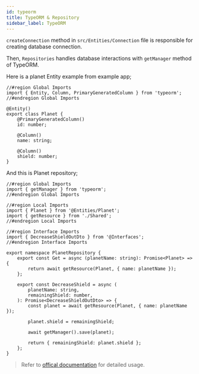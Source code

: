 ```yaml
---
id: typeorm
title: TypeORM & Repository
sidebar_label: TypeORM
---
```


`createConnection` method in  `src/Entities/Connection` file is responsible for creating database connection. 

Then, `Repositories` handles database interactions with `getManager` method of TypeORM.

Here is a planet Entity example from example app;

```
//#region Global Imports
import { Entity, Column, PrimaryGeneratedColumn } from 'typeorm';
//#endregion Global Imports

@Entity()
export class Planet {
	@PrimaryGeneratedColumn()
	id: number;

	@Column()
	name: string;

	@Column()
	shield: number;
}
```

And this is Planet repository;

```
//#region Global Imports
import { getManager } from 'typeorm';
//#endregion Global Imports

//#region Local Imports
import { Planet } from '@Entities/Planet';
import { getResource } from './Shared';
//#endregion Local Imports

//#region Interface Imports
import { DecreaseShieldOutDto } from '@Interfaces';
//#endregion Interface Imports

export namespace PlanetRepository {
	export const Get = async (planetName: string): Promise<Planet> => {
		return await getResource(Planet, { name: planetName });
	};

	export const DecreaseShield = async (
		planetName: string,
		remainingShield: number,
	): Promise<DecreaseShieldOutDto> => {
		const planet = await getResource(Planet, { name: planetName });

		planet.shield = remainingShield;

		await getManager().save(planet);

		return { remainingShield: planet.shield };
	};
}

```

>Refer to [offical documentation](https://typeorm.io/#/entities) for detailed usage. 

